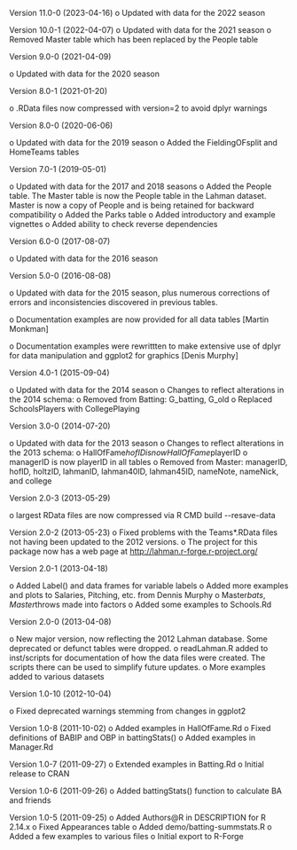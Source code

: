 Version 11.0-0 (2023-04-16)
o Updated with data for the 2022 season

Version 10.0-1 (2022-04-07)
o Updated with data for the 2021 season
o Removed Master table which has been replaced by the People table

Version 9.0-0 (2021-04-09)

o Updated with data for the 2020 season

Version 8.0-1 (2021-01-20)

o .RData files now compressed with version=2 to avoid dplyr warnings

Version 8.0-0 (2020-06-06)

o Updated with data for the 2019 season
o Added the FieldingOFsplit and HomeTeams tables

Version 7.0-1 (2019-05-01)

o Updated with data for the 2017 and 2018 seasons
o Added the People table. The Master table is now the People table in the Lahman dataset. Master is now a copy of People and is being retained for backward compatibility
o Added the Parks table
o Added introductory and example vignettes
o Added ability to check reverse dependencies

Version 6.0-0 (2017-08-07)

o Updated with data for the 2016 season

Version 5.0-0 (2016-08-08)

o Updated with data for the 2015 season, plus numerous corrections of errors
  and inconsistencies discovered in previous tables.

o Documentation examples are now provided for all data tables [Martin Monkman]

o Documentation examples were rewrittten to make extensive use of dplyr for data manipulation
  and ggplot2 for graphics [Denis Murphy]


Version 4.0-1 (2015-09-04)

o Updated with data for the 2014 season
o Changes to reflect alterations in the 2014 schema:
  o Removed from Batting: G_batting, G_old
  o Replaced SchoolsPlayers with CollegePlaying

Version 3.0-0 (2014-07-20)

o Updated with data for the 2013 season
o Changes to reflect alterations in the 2013 schema:
  o HallOfFame$hofID is now HallOfFame$playerID
  o managerID is now playerID in all tables
  o Removed from Master: managerID, hofID, holtzID, lahmanID, lahman40ID, lahman45ID, nameNote, nameNick, and college

Version 2.0-3 (2013-05-29)

o largest RData files are now compressed via R CMD build --resave-data

Version 2.0-2 (2013-05-23)
o Fixed problems with the Teams*.RData files not having been updated to the 2012 versions.
o The project for this package now has a web page at http://lahman.r-forge.r-project.org/

Version 2.0-1 (2013-04-18)

o Added Label() and data frames for variable labels
o Added more examples and plots to Salaries, Pitching, etc. from Dennis Murphy
o Master$bats, Master$throws made into factors
o Added some examples to Schools.Rd

Version 2.0-0 (2013-04-08)

o New major version, now reflecting the 2012 Lahman database.  Some deprecated or defunct
  tables were dropped.
o readLahman.R added to inst/scripts for documentation of how the data files were created.
  The scripts there can be used to simplify future updates.
o More examples added to various datasets

Version 1.0-10 (2012-10-04)

o Fixed deprecated warnings stemming from changes in ggplot2

Version 1.0-8 (2011-10-02)
o Added examples in HallOfFame.Rd
o Fixed definitions of BABIP and OBP in battingStats()
o Added examples in Manager.Rd

Version 1.0-7 (2011-09-27)
o Extended examples in Batting.Rd
o Initial release to CRAN

Version 1.0-6 (2011-09-26)
o Added battingStats() function to calculate BA and friends

Version 1.0-5 (2011-09-25)
o Added Authors@R in DESCRIPTION for R 2.14.x
o Fixed Appearances table
o Added demo/batting-summstats.R
o Added a few examples to various files
o Initial export to R-Forge
